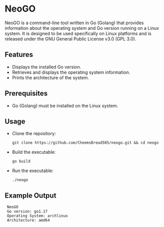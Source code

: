 # NeoGO
NeoGO is a command-line tool written in Go (Golang) that provides information about the operating system and Go version running on a Linux system. It is designed to be used specifically on Linux platforms and is released under the GNU General Public License v3.0 (GPL 3.0).

## Features

- Displays the installed Go version.
- Retrieves and displays the operating system information.
- Prints the architecture of the system.

## Prerequisites

- Go (Golang) must be installed on the Linux system.

## Usage

- Clone the repository:
    
      git clone https://github.com/CheemsBread505/neogo.git && cd neogo

- Build the executable:

      go build

- Run the executable:

      ./neogo

## Example Output
     NeoGO
     Go version: go1.17
     Operating System: archlinux
     Architecture: amd64
